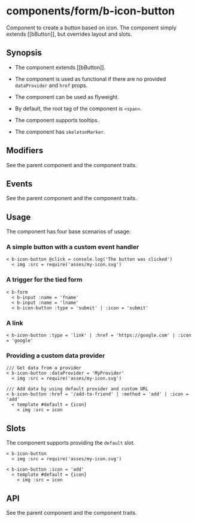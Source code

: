 # components/form/b-icon-button

Component to create a button based on icon.
The component simply extends [[bButton]], but overrides layout and slots.

## Synopsis

* The component extends [[bButton]].

* The component is used as functional if there are no provided `dataProvider` and `href` props.

* The component can be used as flyweight.

* By default, the root tag of the component is `<span>`.

* The component supports tooltips.

* The component has `skeletonMarker`.

## Modifiers

See the parent component and the component traits.

## Events

See the parent component and the component traits.

## Usage

The component has four base scenarios of usage:

### A simple button with a custom event handler

```
< b-icon-button @click = console.log('The button was clicked')
  < img :src = require('asses/my-icon.svg')
```

### A trigger for the tied form

```
< b-form
  < b-input :name = 'fname'
  < b-input :name = 'lname'
  < b-icon-button :type = 'submit' | :icon = 'submit'
```

### A link

```
< b-icon-button :type = 'link' | :href = 'https://google.com' | :icon = 'google'
```

### Providing a custom data provider

```
/// Get data from a provider
< b-icon-button :dataProvider = 'MyProvider'
  < img :src = require('asses/my-icon.svg')

/// Add data by using default provider and custom URL
< b-icon-button :href = '/add-to-friend' | :method = 'add' | :icon = 'add'
  < template #default = {icon}
    < img :src = icon
```

## Slots

The component supports providing the `default` slot.

```
< b-icon-button
  < img :src = require('asses/my-icon.svg')

< b-icon-button :icon = 'add'
  < template #default = {icon}
    < img :src = icon
```

## API

See the parent component and the component traits.
